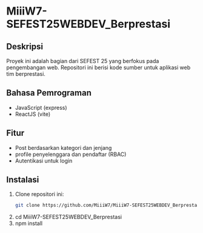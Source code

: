 # MiiiW7-SEFEST25WEBDEV_Berprestasi

## Deskripsi
Proyek ini adalah bagian dari SEFEST 25 yang berfokus pada pengembangan web. Repositori ini berisi kode sumber untuk aplikasi web tim berprestasi.

## Bahasa Pemrograman
- JavaScript (express)
- ReactJS (vite)

## Fitur
- Post berdasarkan kategori dan jenjang
- profile penyelenggara dan pendaftar (RBAC)
- Autentikasi untuk login

## Instalasi
1. Clone repositori ini:
   ```sh
   git clone https://github.com/MiiiW7/MiiiW7-SEFEST25WEBDEV_Berprestasi.git
2. cd MiiiW7-SEFEST25WEBDEV_Berprestasi
3. npm install
